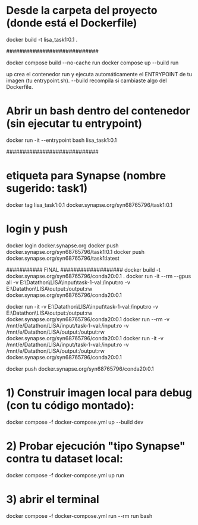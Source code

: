 # Desde la carpeta del proyecto (donde está el Dockerfile)
docker build -t lisa_task1:0.1 .

############################

docker compose build --no-cache run
docker compose up --build run

up crea el contenedor run y ejecuta automáticamente el ENTRYPOINT de tu imagen (tu entrypoint.sh).
--build recompila si cambiaste algo del Dockerfile.

# Abrir un bash dentro del contenedor (sin ejecutar tu entrypoint)
docker run -it --entrypoint bash lisa_task1:0.1

############################

# etiqueta para Synapse (nombre sugerido: task1)
docker tag lisa_task1:0.1 docker.synapse.org/syn68765796/task1:0.1


# login y push
docker login docker.synapse.org
docker push docker.synapse.org/syn68765796/task1:0.1
docker push docker.synapse.org/syn68765796/task1:latest


########### FINAL ###################
docker build -t docker.synapse.org/syn68765796/conda20:0.1 .
docker run -it --rm --gpus all -v E:\Datathon\LISA\input\task-1-val:/input:ro -v E:\Datathon\LISA\output:/output:rw docker.synapse.org/syn68765796/conda20:0.1


docker run -it -v E:\Datathon\LISA\input\task-1-val:/input:ro -v E:\Datathon\LISA\output:/output:rw docker.synapse.org/syn68765796/conda20:0.1
docker run --rm -v /mnt/e/Datathon/LISA/input/task-1-val:/input:ro -v /mnt/e/Datathon/LISA/output:/output:rw docker.synapse.org/syn68765796/conda20:0.1
docker run -it -v /mnt/e/Datathon/LISA/input/task-1-val:/input:ro -v /mnt/e/Datathon/LISA/output:/output:rw docker.synapse.org/syn68765796/conda20:0.1


docker push docker.synapse.org/syn68765796/conda20:0.1



# 1) Construir imagen local para debug (con tu código montado):
docker compose -f docker-compose.yml up --build dev

# 2) Probar ejecución "tipo Synapse" contra tu dataset local:
docker compose -f docker-compose.yml up run

# 3) abrir el terminal
docker compose -f docker-compose.yml run --rm run bash

